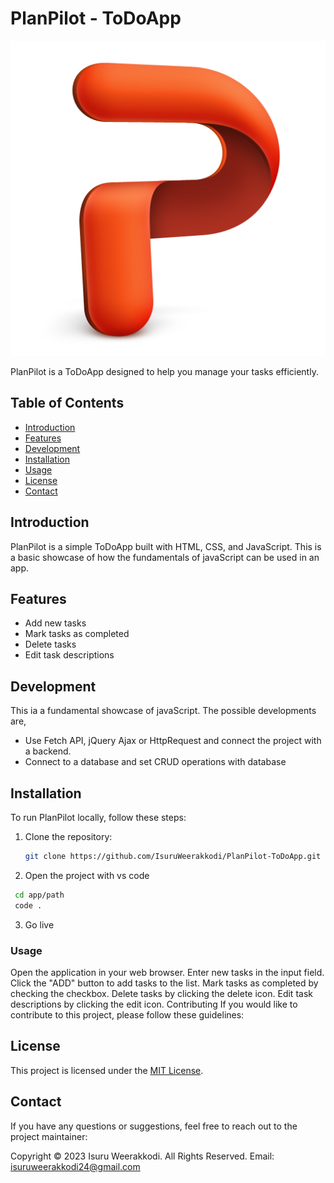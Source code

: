 # PlanPilot - ToDoApp

![PlanPilot Logo](img/favicon.png)

PlanPilot is a ToDoApp designed to help you manage your tasks efficiently.

## Table of Contents
- [Introduction](#introduction)
- [Features](#features)
- [Development](#development)
- [Installation](#installation)
- [Usage](#usage)
- [License](#license)
- [Contact](#contact)

## Introduction

PlanPilot is a simple ToDoApp built with HTML, CSS, and JavaScript. This is a basic showcase of how the fundamentals of javaScript can be used in an app.

## Features

- Add new tasks
- Mark tasks as completed
- Delete tasks
- Edit task descriptions

## Development
This ia a fundamental showcase of javaScript.
The possible developments are,
   - Use Fetch API, jQuery Ajax or HttpRequest and connect the project with a backend.
   - Connect to a database and set CRUD operations with database

## Installation

To run PlanPilot locally, follow these steps:

1. Clone the repository:
   ```bash
   git clone https://github.com/IsuruWeerakkodi/PlanPilot-ToDoApp.git
   
2. Open the project with vs code
  ```bash
   cd app/path
   code .
```

3. Go live

### Usage
Open the application in your web browser.
Enter new tasks in the input field.
Click the "ADD" button to add tasks to the list.
Mark tasks as completed by checking the checkbox.
Delete tasks by clicking the delete icon.
Edit task descriptions by clicking the edit icon.
Contributing
If you would like to contribute to this project, please follow these guidelines:

## License
This project is licensed under the [MIT License](LICENSE).

## Contact
If you have any questions or suggestions, feel free to reach out to the project maintainer:

Copyright &copy; 2023 Isuru Weerakkodi. All Rights Reserved.
Email: isuruweerakkodi24@gmail.com
